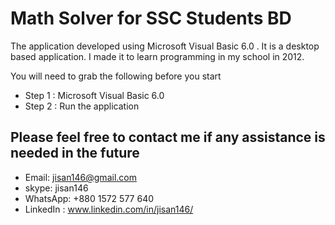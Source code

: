 # Math Solver for SSC Students BD 

The application developed using Microsoft Visual Basic 6.0 . It is a desktop based application.
I made it to learn programming in my school in 2012.


You will need to grab the following before you start

- Step 1 : Microsoft Visual Basic 6.0
- Step 2 : Run the application

## Please feel free to contact me if any assistance is needed in the future

- Email: jisan146@gmail.com
- skype: jisan146
- WhatsApp: +880 1572 577 640
- LinkedIn : www.linkedin.com/in/jisan146/
